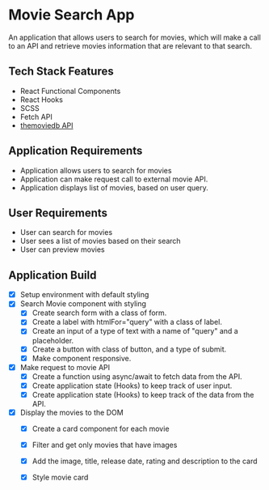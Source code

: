 # Movie Search App
An application that allows users to search for movies, which
will make a call to an API and retrieve movies information that are 
relevant to that search.

## Tech Stack Features
- React Functional Components
- React Hooks
- SCSS
- Fetch API
- [themoviedb API](https://www.themovedb.org)

## Application Requirements
- Application allows users to search for movies
- Application can make request call to external movie API.
- Application displays list of movies, based on user query.

## User Requirements
- User can search for movies
- User sees a list of movies based on their search
- User can preview movies

## Application Build
- [x] Setup environment with default styling
- [x] Search Movie component with styling
    - [x] Create search form with a class of form.
    - [x] Create a label with htmlFor="query" with a class of label.
    - [x] Create an input of a type of text with a name of "query" and a placeholder. 
    - [x] Create a button with class of button, and a type of submit.
    - [x] Make component responsive.
- [x] Make request to movie API
    - [x] Create a function using async/await to fetch data from the API.
    - [x] Create application state (Hooks) to keep track of user input. 
    - [x] Create application state (Hooks) to keep track of the data from the API.
- [x] Display the movies to the DOM
    - [x] Create a card component for each movie
    - [x] Filter and get only movies that have images
    - [x] Add the image, title, release date, rating and description to the card
    - [x] Style movie card
    
